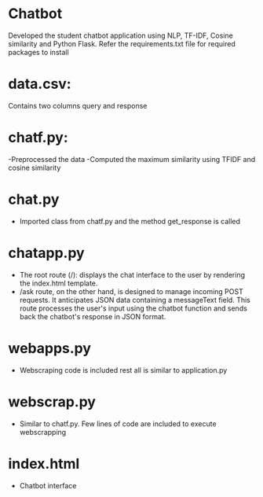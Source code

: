 # Chatbot
Developed the student chatbot application using NLP, TF-IDF, Cosine similarity and Python Flask.
Refer the requirements.txt file for required packages to install
# data.csv:
Contains two columns query and response
# chatf.py:
-Preprocessed the data
-Computed the maximum similarity using TFIDF and cosine similarity
# chat.py
- Imported class from chatf.py and the method get_response is called
# chatapp.py
- The root route (/): displays the chat interface to the user by rendering the index.html template.
- /ask route, on the other hand, is designed to manage incoming POST requests. It anticipates JSON data containing a messageText field. This route processes the user's input using the chatbot function and sends back the chatbot's response in JSON format.
# webapps.py
- Webscraping code is included rest all is similar to application.py
# webscrap.py
- Similar to chatf.py. Few lines of code are included to execute webscrapping
# index.html
- Chatbot interface



